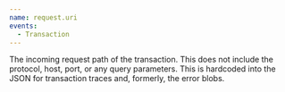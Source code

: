 ```yaml
---
name: request.uri
events:
  - Transaction
---
```


The incoming request path of the transaction. This does not include the protocol, host, port, or any query parameters. This is hardcoded into the JSON for transaction traces and, formerly, the error blobs.